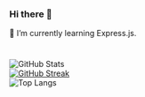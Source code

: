 ### Hi there 👋

🌱 I’m currently learning Express.js.
<!--
**alihassant/alihassant** is a ✨ _special_ ✨ repository because its `README.md` (this file) appears on your GitHub profile.
 
Here are some ideas to get you started:

- 🔭 I’m currently working on ...
- 🌱 I’m currently learning ...
- 👯 I’m looking to collaborate on ...
- 🤔 I’m looking for help with ...
- 💬 Ask me about ...
- 📫 How to reach me: ...
- 😄 Pronouns: ...
- ⚡ Fun fact: ...
-->
#
![GitHub Stats](https://github-readme-stats.vercel.app/api?username=alihassant&show_icons=true&rank_icon=github&theme=gruvbox)
<br/>
[![GitHub Streak](https://streak-stats.demolab.com?user=alihassant)](https://git.io/streak-stats)
<br/>
![Top Langs](https://github-readme-stats.vercel.app/api/top-langs/?username=alihassant&layout=donut&theme=gruvbox)

